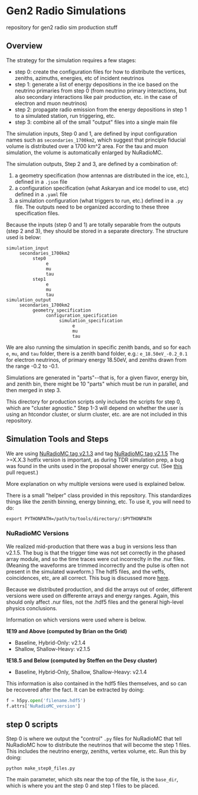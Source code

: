 # Gen2 Radio Simulations
repository for gen2 radio sim production stuff

## Overview

The strategy for the simulation requires a few stages:

- step 0: create the configuration files for how to distribute the vertices, zeniths, azimuths, energies, etc of incident neutrinos
- step 1: generate a list of energy depositions in the ice based on the neutrino primaries from step 0 (from neutrino primary interactions, but also secondary interactions like pair production, etc. in the case of electron and muon neutrinos)
- step 2: propagate radio emission from the energy depositions in step 1 to a simulated station, run triggering, etc.
- step 3: combine all of the small "output" files into a single main file

The simulation inputs, Step 0 and 1, are defined by input configuration names such as `secondaries_1700km2`, which suggest that principle fiducial volume is distributed over a 1700 km^2 area. For the tau and muon simulation, the volume is automatically enlarged by NuRadioMC.

The simulation outputs, Step 2 and 3, are defined by a combination of:
1. a geometry specification (how antennas are distributed in the ice, etc.), defined in a `.json` file
2. a configuration specification (what Askaryan and ice model to use, etc)  defined in a `.yaml` file
3. a simulation configuration (what triggers to run, etc.) defined in a `.py` file.
The outputs need to be organized according to these three specification files.

Because the inputs (step 0 and 1) are totally separable from the outputs (step 2 and 3), they should be stored in a separate directory. The structure used is below:

```
simulation_input
     secondaries_1700km2
          step0
               e
               mu
               tau
          step1
               e
               mu
               tau
simulation_output
     secondaries_1700km2
          geometry_specification
               configuration_specification
                    simulation_specification
                         e
                         mu
                         tau
```

We are also running the simulation in specific zenith bands, and so for each `e`, `mu`, and `tau` folder, there is a zenith band folder, e.g.: `e_18.50eV_-0.2_0.1` for electron neutrinos, of primary energy 18.50eV, and zeniths drawn from the range -0.2 to -0.1.

Simulations are generated in "parts"--that is, for a given flavor, energy bin, and zenith bin, there might be 10 "parts" which must be run in parallel, and then merged in step 3.

This directory for production scripts only includes the scripts for step 0, which are "cluster agnostic." Step 1-3 will depend on whether the user is using an htcondor cluster, or slurm cluster, etc. are are not included in this repository.

## Simulation Tools and Steps

We are using [NuRadioMC tag v2.1.3](https://github.com/nu-radio/NuRadioMC/releases/tag/v2.1.3) and tag [NuRadioMC tag v2.1.5](https://github.com/nu-radio/NuRadioMC/releases/tag/v2.1.5)
The >=X.X.3 hotfix version is important, as during TDR simulation prep, a bug was found in the units used in the proposal shower energy cut.
(See [this](https://github.com/nu-radio/NuRadioMC/pull/363) pull request.)

More explanation on why multiple versions were used is explained below.

There is a small "helper" class provided in this repository. This standardizes things like the zenith binning, energy binning, etc. To use it, you will need to do:

`export PYTHONPATH=/path/to/tools/directory/:$PYTHONPATH`

### NuRadioMC Versions
We realized mid-production that there was a bug in versions less than v2.1.5. 
The bug is that the trigger time was not set correctly in the phased array
module, and so the time traces were cut incorreclty in the .nur files.
(Meaning the waveforms are trimmed incorrectly and 
the pulse is often not present in the simulated waveform.)
The hdf5 files, and the veffs, coincidences, etc, are all correct.
This bug is discussed more [here](https://github.com/nu-radio/NuRadioMC/pull/372).

Because we distributed production, and did the arrays out of order, different
versions were used on differente arrays and energy ranges.
Again, this should only affect .nur files, not the .hdf5 files 
and the general high-level physics conclusions.

Information on which versions were used where is below. 

**1E19 and Above (computed by Brian on the Grid)**
- Baseline, Hybrid-Only:  v2.1.4
- Shallow, Shallow-Heavy: v2.1.5

**1E18.5 and Below (computed by Steffen on the Desy cluster)**
- Baseline, Hybrid-Only, Shallow, Shallow-Heavy:  v2.1.4


This information is also contained in the hdf5 files themselves,
and so can be recovered after the fact.  It can be extracted by doing:
```python
f = h5py.open('filename.hdf5')
f.attrs['NuRadioMC_version']
```


## step 0 scripts
Step 0 is where we output the "control" `.py` files for NuRadioMC that tell NuRadioMC how to distribute the neutrinos that will become the step 1 files. This includes the neutrino energy, zeniths, vertex volume, etc. Run this by doing:

`python make_step0_files.py`

The main parameter, which sits near the top of the file, is the `base_dir`, which is where you ant the step 0 and step 1 files to be placed.
